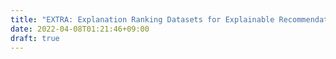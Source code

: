 ```yaml
---
title: "EXTRA: Explanation Ranking Datasets for Explainable Recommendation"
date: 2022-04-08T01:21:46+09:00
draft: true
---
```



